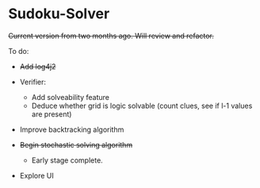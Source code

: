 # Sudoku-Solver

~~Current version from two months ago. Will review and refactor.~~

To do:
- ~~Add log4j2~~

- Verifier:
    - Add solveability feature
    - Deduce whether grid is logic solvable (count clues, see if l-1 values are present)
- Improve backtracking algorithm
- ~~Begin stochastic solving algorithm~~
    - Early stage complete.
- Explore UI
